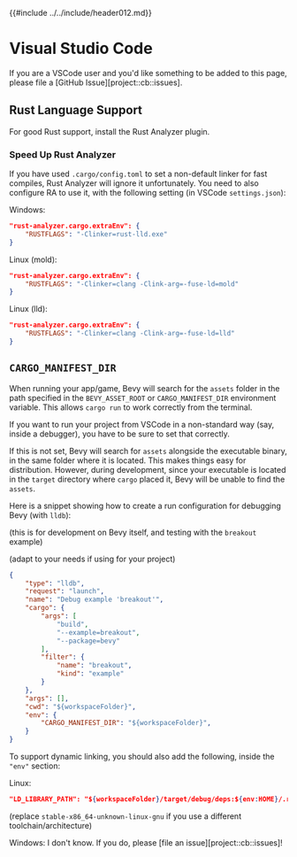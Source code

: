 {{#include ../../include/header012.md}}

# Visual Studio Code

If you are a VSCode user and you'd like something to be added to this page,
please file a [GitHub Issue][project::cb::issues].

## Rust Language Support

For good Rust support, install the Rust Analyzer plugin.

### Speed Up Rust Analyzer

If you have used `.cargo/config.toml` to set a non-default linker for fast
compiles, Rust Analyzer will ignore it unfortunately. You need to also
configure RA to use it, with the following setting (in VSCode `settings.json`):

Windows:

```json
"rust-analyzer.cargo.extraEnv": {
    "RUSTFLAGS": "-Clinker=rust-lld.exe"
}
```

Linux (mold):

```json
"rust-analyzer.cargo.extraEnv": {
    "RUSTFLAGS": "-Clinker=clang -Clink-arg=-fuse-ld=mold"
}
```

Linux (lld):

```json
"rust-analyzer.cargo.extraEnv": {
    "RUSTFLAGS": "-Clinker=clang -Clink-arg=-fuse-ld=lld"
}
```

## `CARGO_MANIFEST_DIR`

When running your app/game, Bevy will search for the `assets` folder in the path
specified in the `BEVY_ASSET_ROOT` or `CARGO_MANIFEST_DIR` environment variable.
This allows `cargo run` to work correctly from the terminal.

If you want to run your project from VSCode in a non-standard way (say, inside a
debugger), you have to be sure to set that correctly.

If this is not set, Bevy will search for `assets` alongside the executable
binary, in the same folder where it is located. This makes things easy for
distribution. However, during development, since your executable is located
in the `target` directory where `cargo` placed it, Bevy will be unable to
find the `assets`.

Here is a snippet showing how to create a run configuration for debugging Bevy
(with `lldb`):

(this is for development on Bevy itself, and testing with the `breakout` example)

(adapt to your needs if using for your project)

```json
{
    "type": "lldb",
    "request": "launch",
    "name": "Debug example 'breakout'",
    "cargo": {
        "args": [
            "build",
            "--example=breakout",
            "--package=bevy"
        ],
        "filter": {
            "name": "breakout",
            "kind": "example"
        }
    },
    "args": [],
    "cwd": "${workspaceFolder}",
    "env": {
        "CARGO_MANIFEST_DIR": "${workspaceFolder}",
    }
}
```

To support dynamic linking, you should also add the following, inside the `"env"` section:

Linux:

```json
"LD_LIBRARY_PATH": "${workspaceFolder}/target/debug/deps:${env:HOME}/.rustup/toolchains/stable-x86_64-unknown-linux-gnu/lib",
```

(replace `stable-x86_64-unknown-linux-gnu` if you use a different toolchain/architecture)

Windows: I don't know. If you do, please [file an issue][project::cb::issues]!
